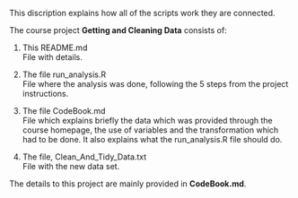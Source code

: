 This discription explains how all of the scripts work they are connected.

The course project **Getting and Cleaning Data** consists of:

1. This README.md   
File with details.

2. The file run_analysis.R    
File where the analysis was done, following the 5 steps from the project instructions.

3. The file CodeBook.md    
File which explains briefly the data which was provided through the course homepage, the use of variables and the transformation which had to be done. It also explains what the run_analysis.R file should do.

4. The file, Clean_And_Tidy_Data.txt   
File with the new data set.   


The details to this project are mainly provided in **CodeBook.md**. 
